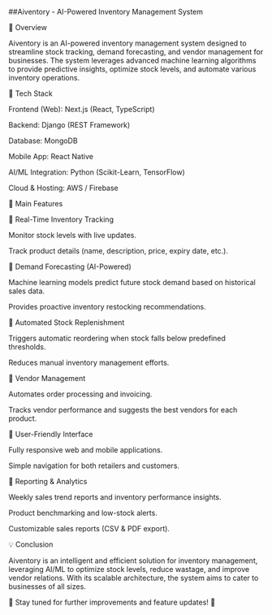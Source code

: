 ##Aiventory - AI-Powered Inventory Management System

📌 Overview

Aiventory is an AI-powered inventory management system designed to streamline stock tracking, demand forecasting, and vendor management for businesses. The system leverages advanced machine learning algorithms to provide predictive insights, optimize stock levels, and automate various inventory operations.

🚀 Tech Stack

Frontend (Web): Next.js (React, TypeScript)

Backend: Django (REST Framework)

Database: MongoDB

Mobile App: React Native

AI/ML Integration: Python (Scikit-Learn, TensorFlow)

Cloud & Hosting: AWS / Firebase

🎯 Main Features

🔹 Real-Time Inventory Tracking

Monitor stock levels with live updates.

Track product details (name, description, price, expiry date, etc.).

🔹 Demand Forecasting (AI-Powered)

Machine learning models predict future stock demand based on historical sales data.

Provides proactive inventory restocking recommendations.

🔹 Automated Stock Replenishment

Triggers automatic reordering when stock falls below predefined thresholds.

Reduces manual inventory management efforts.

🔹 Vendor Management

Automates order processing and invoicing.

Tracks vendor performance and suggests the best vendors for each product.

🔹 User-Friendly Interface

Fully responsive web and mobile applications.

Simple navigation for both retailers and customers.

🔹 Reporting & Analytics

Weekly sales trend reports and inventory performance insights.

Product benchmarking and low-stock alerts.

Customizable sales reports (CSV & PDF export).

💡 Conclusion

Aiventory is an intelligent and efficient solution for inventory management, leveraging AI/ML to optimize stock levels, reduce wastage, and improve vendor relations. With its scalable architecture, the system aims to cater to businesses of all sizes.

📌 Stay tuned for further improvements and feature updates! 🚀
